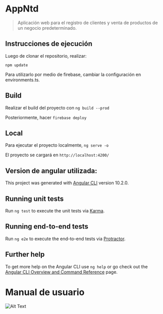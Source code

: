 # AppNtd

> Aplicación web para el registro de clientes y venta de productos de un negocio predeterminado.


## Instrucciones de ejecución

Luego de clonar el repositorio, realizar: 

`npm update`

Para utilizarlo por medio de firebase, cambiar la configuración en environments.ts.

## Build

Realizar el build del proyecto con `ng build --prod`

Posteriormente, hacer `firebase deploy`

## Local

Para ejecutar el proyecto localmente, `ng serve -o`

El proyecto se cargará en `http://localhost:4200/`

## Version de angular utilizada:

This project was generated with [Angular CLI](https://github.com/angular/angular-cli) version 10.2.0.

## Running unit tests

Run `ng test` to execute the unit tests via [Karma](https://karma-runner.github.io).

## Running end-to-end tests

Run `ng e2e` to execute the end-to-end tests via [Protractor](http://www.protractortest.org/).

## Further help

To get more help on the Angular CLI use `ng help` or go check out the [Angular CLI Overview and Command Reference](https://angular.io/cli) page.

# Manual de usuario

![Alt Text](https://raw.github.com/Alonsso/ntd-proyectofinal/master/src/assets/images/1.png)
